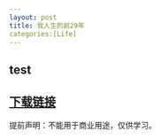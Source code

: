 ```yaml
---
layout:	post
title: 我人生的前29年
categories:[Life]
---
```


## test









## [下载链接]()

提前声明：不能用于商业用途，仅供学习。